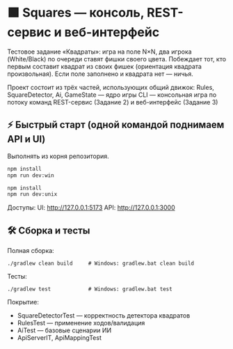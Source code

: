 # 🟩 Squares — консоль, REST-сервис и веб-интерфейс

Тестовое задание «Квадраты»: игра на поле N×N, два игрока (White/Black) по очереди ставят фишки своего цвета. Побеждает тот, кто первым составит квадрат из своих фишек (ориентация квадрата произвольная). Если поле заполнено и квадрата нет — ничья.

Проект состоит из трёх частей, использующих общий движок:
Rules, SquareDetector, Ai, GameState — ядро игры
CLI — консольная игра по потоку команд
REST-сервис (Задание 2) и веб-интерфейс (Задание 3)

## ⚡ Быстрый старт (одной командой поднимаем API и UI)

Выполнять из корня репозитория.
```bash windows
npm install
npm run dev:win
```
```bash macOS / Linux
npm install
npm run dev:unix
```
Доступы:
UI: http://127.0.0.1:5173
API: http://127.0.0.1:3000

## 🛠️ Сборка и тесты

Полная сборка:
```
./gradlew clean build     # Windows: gradlew.bat clean build
```

Тесты:
```
./gradlew test            # Windows: gradlew.bat test
```

Покрытие:
* SquareDetectorTest — корректность детектора квадратов
* RulesTest — применение ходов/валидация
* AiTest — базовые сценарии ИИ
* ApiServerIT, ApiMappingTest
